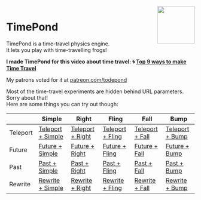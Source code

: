 <img align="right" height="100" src="http://todepond.com/IMG/TimePondLegend@0.5x.png">

# TimePond
TimePond is a time-travel physics engine.<br>
It lets you play with time-travelling frogs!

**I made TimePond for this video about time travel: 🌀 [Top 9 ways to make Time Travel](https://youtu.be/Z24NKn6rQRY)**

My patrons voted for it at [patreon.com/todepond](https://patreon.com/todepond)

Most of the time-travel experiments are hidden behind URL parameters. Sorry about that!<br>
Here are some things you can try out though:

|  | Simple | Right | Fling | Fall | Bump |
| --- | --- | --- | --- | --- | --- |
| Teleport | [Teleport + Simple](https://timepond.cool?experiment=gsimple&menu=cyan&portal=move) | [Teleport + Right](https://timepond.cool?experiment=gright&menu=cyan&portal=move) | [Teleport + Fling](https://timepond.cool?experiment=gfling&menu=cyan&portal=move) | [Teleport + Fall](https://timepond.cool?experiment=gfall&menu=cyan&portal=move) | [Teleport + Bump](https://timepond.cool?experiment=ggen&menu=cyan&portal=move) | 
| Future | [Future + Simple](https://timepond.cool?experiment=gsimple&menu=cyan&portal=futurenow) | [Future + Right](https://timepond.cool?experiment=gright&menu=cyan&portal=futurenow) | [Future + Fling](https://timepond.cool?experiment=gfling&menu=cyan&portal=futurenow) | [Future + Fall](https://timepond.cool?experiment=gfall&menu=cyan&portal=futurenow) | [Future + Bump](https://timepond.cool?experiment=ggen&menu=cyan&portal=futurenow) | 
| Past | [Past + Simple](https://timepond.cool?experiment=gsimple&menu=cyan&portal=pastnow) | [Past + Right](https://timepond.cool?experiment=gright&menu=cyan&portal=pastnow) | [Past + Fling](https://timepond.cool?experiment=gfling&menu=cyan&portal=pastnow) | [Past + Fall](https://timepond.cool?experiment=gfall&menu=cyan&portal=pastnow) | [Past + Bump](https://timepond.cool?experiment=ggen&menu=cyan&portal=pastnow) |
| Rewrite | [Rewrite + Simple](https://timepond.cool?experiment=gsimple&menu=purple&portal=rewrite) | [Rewrite + Right](https://timepond.cool?experiment=gright&menu=purple&portal=rewrite) | [Rewrite + Fling](https://timepond.cool?experiment=gfling&menu=purple&portal=rewrite) | [Rewrite + Fall](https://timepond.cool?experiment=gfall&menu=purple&portal=rewrite) | [Rewrite + Bump](https://timepond.cool?experiment=ggen&menu=purple&portal=rewrite) |

